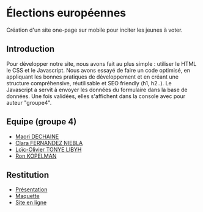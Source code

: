 # Élections européennes
Création d'un site one-page sur mobile pour inciter les jeunes à voter.

## Introduction
Pour développer notre site, nous avons fait au plus simple : utiliser le HTML le CSS et le Javascript. Nous avons essayé de faire un code optimisé, en appliquant les bonnes pratiques de développement et en créant une structure compréhensive, réutilisable et SEO friendly (h1, h2..). Le Javascript a servit à envoyer les données du formulaire dans la base de données. Une fois validées, elles s'affichent dans la console avec pour auteur "groupe4".


## Equipe (groupe 4)

- [Maori DECHAINE](https://www.linkedin.com/in/maori-dechaine/)
- [Clara FERNANDEZ NIEBLA](https://www.linkedin.com/in/clara-fernandez-niebla-121188141/)
- [Loïc-Olivier TONYE LIBYH](https://www.linkedin.com/in/lo%C3%AFc-olivier-tl/)
- [Ron KOPELMAN](https://www.linkedin.com/in/ron-kopelman-ab28254b/)

## Restitution

- [Présentation](https://docs.google.com/presentation/d/1T2myhG1MaFxzJ8dDQ5pmVshu403FjgJ-ZSIPKIfhw8Y/edit?usp=sharing)
- [Maquette](https://xd.adobe.com/view/4e45b879-98a0-4135-4df4-06635862926e-3874)
- [Site en ligne](http://europeennes.maorid.com/)

